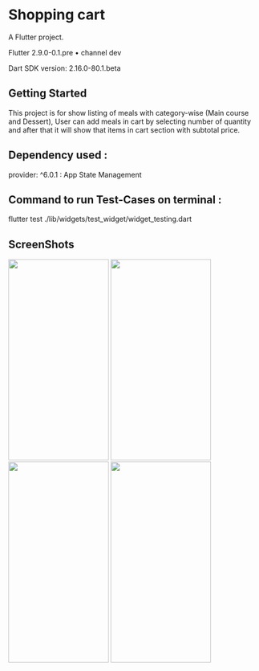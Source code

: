 # Shopping cart

A Flutter project.

Flutter 2.9.0-0.1.pre • channel dev

Dart SDK version: 2.16.0-80.1.beta 

## Getting Started

This project is for show listing of meals with category-wise (Main course and Dessert),
User can add meals in cart by selecting number of quantity and after that it will show that items in cart section with subtotal price.

## Dependency used :
  provider: ^6.0.1 : App State Management

## Command to run Test-Cases on terminal :
  flutter test ./lib/widgets/test_widget/widget_testing.dart


## ScreenShots

<img src="https://user-images.githubusercontent.com/33648294/149723182-9f10523a-9405-4c86-a265-36ce7995a364.png" width="200" height="400" />                                                
<img src="https://user-images.githubusercontent.com/33648294/149723188-b1312c93-afce-4fa3-8bea-06cac429600b.png" width="200" height="400" />

<img src="https://user-images.githubusercontent.com/33648294/149723197-94709437-9682-43e7-8e7c-bedf5aea6597.png" width="200" height="400" />                                                
<img src="https://user-images.githubusercontent.com/33648294/149723203-bd574632-9ab7-49d0-ab5a-6a72c7ec0be7.png" width="200" height="400" />





